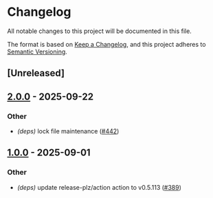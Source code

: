 # Changelog

All notable changes to this project will be documented in this file.

The format is based on [Keep a Changelog](https://keepachangelog.com/en/1.0.0/),
and this project adheres to [Semantic Versioning](https://semver.org/spec/v2.0.0.html).

## [Unreleased]

## [2.0.0](https://github.com/graphql-hive/router/compare/hive-router-query-planner-v1.0.0...hive-router-query-planner-v2.0.0) - 2025-09-22

### Other

- *(deps)* lock file maintenance ([#442](https://github.com/graphql-hive/router/pull/442))

## [1.0.0](https://github.com/graphql-hive/router/compare/hive-router-query-planner-v0.0.1...hive-router-query-planner-v1.0.0) - 2025-09-01

### Other

- *(deps)* update release-plz/action action to v0.5.113 ([#389](https://github.com/graphql-hive/router/pull/389))
